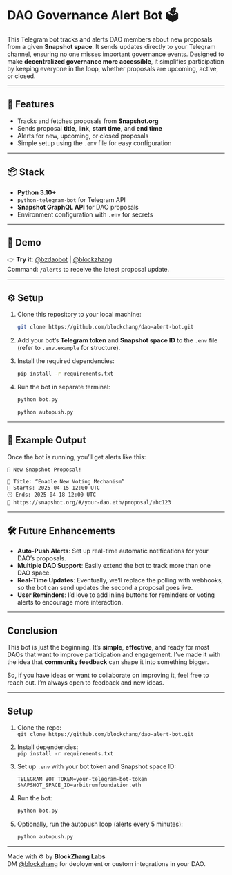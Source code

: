 
# DAO Governance Alert Bot 🗳

This Telegram bot tracks and alerts DAO members about new proposals from a given **Snapshot space**. It sends updates directly to your Telegram channel, ensuring no one misses important governance events. Designed to make **decentralized governance more accessible**, it simplifies participation by keeping everyone in the loop, whether proposals are upcoming, active, or closed.

---

## 🧠 Features

- Tracks and fetches proposals from **Snapshot.org**
- Sends proposal **title**, **link**, **start time**, and **end time**
- Alerts for new, upcoming, or closed proposals
- Simple setup using the `.env` file for easy configuration

---

## 📦 Stack

- **Python 3.10+**
- `python-telegram-bot` for Telegram API
- **Snapshot GraphQL API** for DAO proposals
- Environment configuration with `.env` for secrets

---

## 🚀 Demo

👉 **Try it**: [@bzdaobot](https://t.me/bzdaobot) | [@blockzhang](https://t.me/blockzhang)  
Command: `/alerts` to receive the latest proposal update.

---

## ⚙️ Setup

1. Clone this repository to your local machine:
   ```bash
   git clone https://github.com/blockchang/dao-alert-bot.git
   ```

2. Add your bot’s **Telegram token** and **Snapshot space ID** to the `.env` file (refer to `.env.example` for structure).

3. Install the required dependencies:
   ```bash
   pip install -r requirements.txt
   ```

4. Run the bot in separate terminal:
   ```bash
   python bot.py
   ```
   ```bash
   python autopush.py
   ```

---

## 📄 Example Output

Once the bot is running, you’ll get alerts like this:

```
📣 New Snapshot Proposal!

📌 Title: “Enable New Voting Mechanism”
📆 Starts: 2025-04-15 12:00 UTC
🕒 Ends: 2025-04-18 12:00 UTC
🔗 https://snapshot.org/#/your-dao.eth/proposal/abc123
```

---

## 🛠️ Future Enhancements

- **Auto-Push Alerts**: Set up real-time automatic notifications for your DAO’s proposals.
- **Multiple DAO Support**: Easily extend the bot to track more than one DAO space.
- **Real-Time Updates**: Eventually, we’ll replace the polling with webhooks, so the bot can send updates the second a proposal goes live.
- **User Reminders**: I’d love to add inline buttons for reminders or voting alerts to encourage more interaction.

---

## Conclusion

This bot is just the beginning. It’s **simple**, **effective**, and ready for most DAOs that want to improve participation and engagement. I’ve made it with the idea that **community feedback** can shape it into something bigger.

So, if you have ideas or want to collaborate on improving it, feel free to reach out. I’m always open to feedback and new ideas.

---

## Setup

1. Clone the repo:  
   `git clone https://github.com/blockchang/dao-alert-bot.git`

2. Install dependencies:  
   `pip install -r requirements.txt`

3. Set up `.env` with your bot token and Snapshot space ID:
   ```env
   TELEGRAM_BOT_TOKEN=your-telegram-bot-token
   SNAPSHOT_SPACE_ID=arbitrumfoundation.eth
   ```

4. Run the bot:
   ```bash
   python bot.py
   ```

5. Optionally, run the autopush loop (alerts every 5 minutes):
   ```bash
   python autopush.py
   ```

---


Made with ⚙️ by **BlockZhang Labs**  
DM [@blockzhang](https://t.me/blockzhang) for deployment or custom integrations in your DAO.


